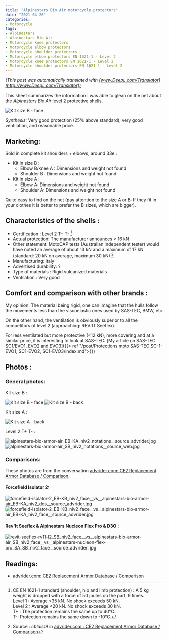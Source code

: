 ```yaml
---
title: "Alpinestars Bio Air motorcycle protectors"
date: "2021-04-26"
categories: 
- Motorcycle
tags:
- Alpinestars
- Alpinestars Bio Air
- Motorcycle knee protectors
- Motorcycle elbow protectors
- Motorcycle shoulder protectors
- Motorcycle elbow protectors EN 1621-1 - Level 2
- Motorcycle knee protectors EN 1621-1 - Level 2
- Motorcycle shoulder protectors EN 1621-1 - Level 2
---
```


_(This post was automatically translated with [www.DeepL.com/Translator](http://www.DeepL.com/Translator))_

This sheet summarizes the information I was able to glean on the net about the _Alpinestars Bio Air_ level 2 protective shells.

<!--more-->

![Kit size B - face](alpinestars-bio-armor-air_EB-KA_niv2_face__vs__alpinestars-bio-armor-air_SB_niv2_face.jpg)

_Synthesis:_ Very good protection (25% above standard), very good ventilation, and reasonable price.


Marketing:
-------------------

Sold in complete kit shoulders + elbows, around 33e :

- Kit in size B :
    - Elbow B/knee A : Dimensions and weight not found
    - Shoulder B : Dimensions and weight not found
- Kit in size A :
    - Elbow A: Dimensions and weight not found
    - Shoulder A: Dimensions and weight not found

Quite easy to find on the net (pay attention to the size A or B: If they fit in your clothes it is better to prefer the B sizes, which are bigger).

Characteristics of the shells :
-----------------------------

- Certification : Level 2 T+ T- [^1]
- Actual protection: The manufacturer announces < 16 kN
- Other statement: MotoCAP tests (Australian independent tester) would have noted an average of about 13 kN and a maximum of 17 kN (standard: 20 kN on average, maximum 30 kN) [^2] 
- Manufacturing: Italy
- Advertised durability: ?
- Type of materials : Rigid vulcanized materials
- Ventilation : Very good


Comfort and comparison with other brands : 
------------------------------------------------

My opinion:
The material being rigid, one can imagine that the hulls follow the movements less than the viscoelastic ones used by SAS-TEC, BMW, etc.

On the other hand, the ventilation is obviously superior to all the competitors of level 2 (approaching: REV'IT Seeflex).

For less ventilated but more protective (<12 kN), more covering and at a similar price, it is interesting to look at SAS-TEC:
[My article on SAS-TEC SC1/EVO1, EVO2 and EVO3]({{< ref "/post/Protections moto SAS-TEC SC-1-EVO1, SC1-EVO2, SC1-EVO3/index.md">}})


Photos :
--------

### General photos:

Kit size B :

![Kit size B - face](alpinestars-bio-armor-air_EB-KA_niv2_face__vs__alpinestars-bio-armor-air_SB_niv2_face.jpg)
![Kit size B - back](alpinestars-bio-armor-air_EB-KA_niv2_dos__vs__alpinestars-bio-armor-air_SB_niv2_dos.jpg)

Kit size A :

![Kit size A - back](alpinestars-bio-armor-air_EA_niv2_dos__vs__alpinestars-bio-armor-air_SA_niv2_dos.jpg)

Level 2 T+ T- : 

![alpinestars-bio-armor-air_EB-KA_niv2_notations__source_advrider.jpg](alpinestars-bio-armor-air_EB-KA_niv2_notations__source_advrider.jpg)
![alpinestars-bio-armor-air_SB_niv2_notations__source_web.jpg](alpinestars-bio-armor-air_SB_niv2_notations__source_web.jpg)





### Comparisons:

These photos are from the conversation [advrider.com: CE2 Replacement Armor Database / Comparison](https://advrider.com/f/threads/ce2-replacement-armor-database-comparison.1466522/).


#### Forcefield Isolator 2:

![forcefield-isolator-2_EB-KB_niv2_face__vs__alpinestars-bio-armor-air_EB-KA_niv2_dos__source_advrider.jpg](forcefield-isolator-2_EB-KB_niv2_face__vs__alpinestars-bio-armor-air_EB-KA_niv2_dos__source_advrider.jpg)
![forcefield-isolator-2_EB-KB_niv2_face__vs__alpinestars-bio-armor-air_EB-KA_niv2_face__source_advrider.jpg](forcefield-isolator-2_EB-KB_niv2_face__vs__alpinestars-bio-armor-air_EB-KA_niv2_face__source_advrider.jpg)


#### Rev'It Seeflex & Alpinestars Nucleon Flex Pro & D3O :

![revit-seeflex-rv11-l2_SB_niv2_face__vs__alpinestars-bio-armor-air_SB_niv2_face__vs__alpinestars-nucleon-flex-pro_SA_SB_niv2_face__source_advrider. jpg](revit-seeflex-rv11-l2_SB_niv2_face__vs__alpinestars-bio-armor-air_SB_niv2_face__vs__alpinestars-nucleon-flex-pro_SA_SB_niv2_face__source_advrider.jpg)


Readings:
----------

- [advrider.com: CE2 Replacement Armor Database / Comparison](https://advrider.com/f/threads/ce2-replacement-armor-database-comparison.1466522/)


[^1]: CE EN 1621-1 standard (shoulder, hip and limb protection) : A 5 kg weight is dropped with a force of 50 joules on the part, 9 times.<br />
Level 1 : Average <35 kN. No shock exceeds 50 kN.<br />
Level 2 : Average <20 kN. No shock exceeds 30 kN.<br />
T+ : The protection remains the same up to 40°C.<br />
T-: Protection remains the same down to -10°C.

[^2]: Source : _cblais19_ in [advrider.com : CE2 Replacement Armor Database / Comparison](https://advrider.com/f/threads/ce2-replacement-armor-database-comparison.1466522/)